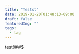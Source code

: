 ```yaml
---
title: "Testst"
date: 2019-01-20T01:48:13+09:00
draft: false
featuredImg: ""
tags:
  - tag
---
```


test!@#$
